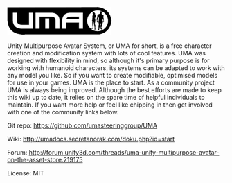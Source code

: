 ![UMA](logo.png)

Unity Multipurpose Avatar System, or UMA for short, is a free character creation and modification system with lots of cool features. UMA was designed with flexibility in mind, so although it's primary purpose is for working with humanoid characters, its systems can be adapted to work with any model you like. So if you want to create modifiable, optimised models for use in your games. UMA is the place to start. As a community project UMA is always being improved. Although the best efforts are made to keep this wiki up to date, it relies on the spare time of helpful individuals to maintain. If you want more help or feel like chipping in then get involved with one of the community links below.


Git repo: https://github.com/umasteeringgroup/UMA

Wiki:     http://umadocs.secretanorak.com/doku.php?id=start

Forum:    http://forum.unity3d.com/threads/uma-unity-multipurpose-avatar-on-the-asset-store.219175

License:  MIT
